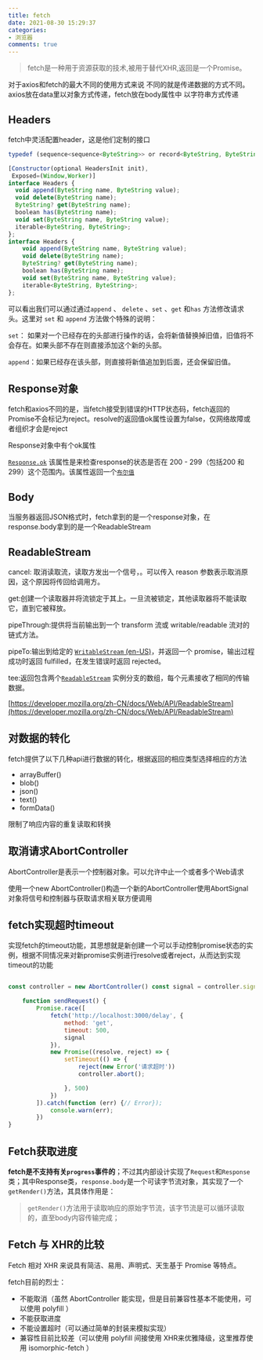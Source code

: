 ```yaml
---
title: fetch
date: 2021-08-30 15:29:37
categories:
- 浏览器
comments: true
---
```


> fetch是一种用于资源获取的技术,被用于替代XHR,返回是一个Promise。

对于axios和fetch的最大不同的使用方式来说 不同的就是传递数据的方式不同。axios放在data里以对象方式传递，fetch放在body属性中 以字符串方式传递

## Headers

fetch中灵活配置header，这是他们定制的接口

```js
typedef (sequence<sequence<ByteString>> or record<ByteString, ByteString>) HeadersInit;

[Constructor(optional HeadersInit init),
 Exposed=(Window,Worker)]
interface Headers {
  void append(ByteString name, ByteString value);
  void delete(ByteString name);
  ByteString? get(ByteString name);
  boolean has(ByteString name);
  void set(ByteString name, ByteString value);
  iterable<ByteString, ByteString>;
};
interface Headers {
    void append(ByteString name, ByteString value);
    void delete(ByteString name);
    ByteString? get(ByteString name);
    boolean has(ByteString name);
    void set(ByteString name, ByteString value);
    iterable<ByteString, ByteString>;
};

```

可以看出我们可以通过通过`append` 、 `delete` 、`set` 、`get` 和`has` 方法修改请求头。这里对 `set` 和 `append` 方法做个特殊的说明：



`set`： 如果对一个已经存在的头部进行操作的话，会将新值替换掉旧值，旧值将不会存在。如果头部不存在则直接添加这个新的头部。

`append`：如果已经存在该头部，则直接将新值追加到后面，还会保留旧值。



## Response对象

fetch和axios不同的是，当fetch接受到错误的HTTP状态码，fetch返回的Promise不会标记为reject。resolve的返回值ok属性设置为false，仅网络故障或者组织才会是reject

  Response对象中有个ok属性

   [`Response.ok`](https://developer.mozilla.org/zh-CN/docs/Web/API/Response/ok)  该属性是来检查response的状态是否在 200 - 299（包括200 和 299）这个范围内。该属性返回一个[`布尔值`](https://developer.mozilla.org/en-US/docs/Web/JavaScript/Reference/Global_Objects/Boolean)

  

## Body

当服务器返回JSON格式时，fetch拿到的是一个response对象，在response.body拿到的是一个ReadableStream



## ReadableStream

cancel: 取消读取流，读取方发出一个信号，。可以传入 reason 参数表示取消原因，这个原因将传回给调用方。

get:创建一个读取器并将流锁定于其上。一旦流被锁定，其他读取器将不能读取它，直到它被释放。

pipeThrough:提供将当前输出到一个 transform 流或 writable/readable 流对的链式方法。

pipeTo:输出到给定的 [`WritableStream`](https://developer.mozilla.org/en-US/docs/Web/API/WritableStream)[ (en-US)](https://developer.mozilla.org/en-US/docs/Web/API/WritableStream)，并返回一个 promise，输出过程成功时返回 fulfilled，在发生错误时返回 rejected。

tee:返回包含两个[`ReadableStream`](https://developer.mozilla.org/zh-CN/docs/Web/API/ReadableStream) 实例分支的数组，每个元素接收了相同的传输数据。

[https://developer.mozilla.org/zh-CN/docs/Web/API/ReadableStream](https://developer.mozilla.org/zh-CN/docs/Web/API/ReadableStream)



## 对数据的转化

fetch提供了以下几种api进行数据的转化，根据返回的相应类型选择相应的方法

- arrayBuffer()
- blob()
- json()
- text()
- formData()

限制了响应内容的重复读取和转换





## 取消请求AbortController

AbortController是表示一个控制器对象。可以允许中止一个或者多个Web请求

使用一个new AbortController()构造一个新的AbortController使用AbortSignal对象将信号和控制器与获取请求相关联方便调用



## fetch实现超时timeout

实现fetch的timeout功能，其思想就是新创建一个可以手动控制promise状态的实例，根据不同情况来对新promise实例进行resolve或者reject，从而达到实现timeout的功能
```js

const controller = new AbortController() const signal = controller.signal;

    function sendRequest() {
        Promise.race([
            fetch('http://localhost:3000/delay', {
                method: 'get',
                timeout: 500,
                signal
            }),
            new Promise((resolve, reject) => {
                setTimeout(() => {
                    reject(new Error('请求超时'))
                    controller.abort();

                }, 500)
            })
        ]).catch(function (err) {// Error});
            console.warn(err);
        })
}

```

## Fetch获取进度

**fetch是不支持有关`progress`事件的**；不过其内部设计实现了`Request`和`Response`类；其中Response类，`response.body`是一个可读字节流对象，其实现了一个`getRender()`方法，其具体作用是：

> `getRender()`方法用于读取响应的原始字节流，该字节流是可以循环读取的，直至body内容传输完成；



## Fetch 与 XHR的比较

Fetch 相对 XHR 来说具有简洁、易用、声明式、天生基于 Promise 等特点。

fetch目前的烈士：

- 不能取消（虽然 AbortController 能实现，但是目前兼容性基本不能使用，可以使用 polyfill ）
- 不能获取进度
- 不能设置超时（可以通过简单的封装来模拟实现）
- 兼容性目前比较差（可以使用 polyfill 间接使用 XHR来优雅降级，这里推荐使用 isomorphic-fetch ）
